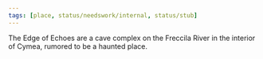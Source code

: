 ```yaml
---
tags: [place, status/needswork/internal, status/stub]
---
```


The Edge of Echoes are a cave complex on the Freccila River in the interior of Cymea, rumored to be a haunted place.
